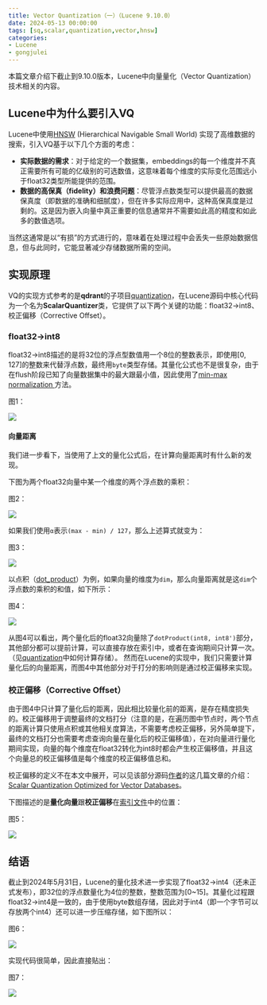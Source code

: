 ```yaml
---
title: Vector Quantization（一）（Lucene 9.10.0）
date: 2024-05-13 00:00:00
tags: [sq,scalar,quantization,vector,hnsw]
categories:
- Lucene
- gongjulei
---
```



本篇文章介绍下截止到9.10.0版本，Lucene中向量量化（Vector Quantization）技术相关的内容。

## Lucene中为什么要引入VQ

Lucene中使用[HNSW](https://amazingkoala.com.cn/Lucene/Index/2024/0118/HNSW%E5%9B%BE%E7%9A%84%E6%9E%84%E5%BB%BA/) (Hierarchical Navigable Small World) 实现了高维数据的搜索，引入VQ基于以下几个方面的考虑：

- **实际数据的需求**：对于给定的一个数据集，embeddings的每一个维度并不真正需要所有可能的亿级别的可选数值，这意味着每个维度的实际变化范围远小于float32类型所能提供的范围。
- **数据的高保真（fidelity）和浪费问题**：尽管浮点数类型可以提供最高的数据保真度（即数据的准确和细腻度），但在许多实际应用中，这种高保真度是过剩的。这是因为嵌入向量中真正重要的信息通常并不需要如此高的精度和如此多的数值选项。

当然这通常是以“有损”的方式进行的，意味着在处理过程中会丢失一些原始数据信息，但与此同时，它能显著减少存储数据所需的空间。

## 实现原理

VQ的实现方式参考的是**qdrant**的子项目[quantization](https://github.com/qdrant/quantization)，在Lucene源码中核心代码为一个名为**ScalarQuantizer**类，它提供了以下两个关键的功能：float32->int8、校正偏移（Corrective Offset）。

### float32->int8

float32->int8描述的是将32位的浮点型数值用一个8位的整数表示，即使用[0, 127]的整数来代替浮点数，最终用`byte`类型存储。其量化公式也不是很复杂，由于在flush阶段已知了向量数据集中的最大跟最小值，因此使用了[min-max normalization ](https://en.wikipedia.org/wiki/Feature_scaling#Rescaling_(min-max_normalization))方法。

图1：

<img src="http://www.amazingkoala.com.cn/uploads/lucene/utils/VectorQuantization/VectorQuantization（一）/1.png">

#### 向量距离

我们进一步看下，当使用了上文的量化公式后，在计算向量距离时有什么新的发现。

下图为两个float32向量中某一个维度的两个浮点数的乘积：

图2：

<img src="http://www.amazingkoala.com.cn/uploads/lucene/utils/VectorQuantization/VectorQuantization（一）/2.png">

如果我们使用`α`表示`(max - min) / 127`，那么上述算式就变为：

图3：

<img src="http://www.amazingkoala.com.cn/uploads/lucene/utils/VectorQuantization/VectorQuantization（一）/3.png">

以点积（[dot_product](https://en.wikipedia.org/wiki/Dot_product)）为例，如果向量的维度为`dim`，那么向量距离就是这`dim`个浮点数的乘积的和值，如下所示：

图4：

<img src="http://www.amazingkoala.com.cn/uploads/lucene/utils/VectorQuantization/VectorQuantization（一）/4.png">

从图4可以看出，两个量化后的float32向量除了`dotProduct(int8, int8')`部分，其他部分都可以提前计算，可以直接存放在索引中，或者在查询期间只计算一次。（见[quantization](https://github.com/qdrant/quantization)中如何计算存储）。 然而在Lucene的实现中，我们只需要计算量化后的向量距离，而图4中其他部分对于打分的影响则是通过校正偏移来实现。

### 校正偏移（Corrective Offset）

由于图4中只计算了量化后的距离，因此相比较量化前的距离，是存在精度损失的。校正偏移用于调整最终的文档打分（注意的是，在遍历图中节点时，两个节点的距离计算只使用点积或其他相关度算法，不需要考虑校正偏移，另外简单提下，最终的文档打分也需要考虑查询向量在量化后的校正偏移值），在对向量进行量化期间实现，向量的每个维度在float32转化为int8时都会产生校正偏移值，并且这个向量总的校正偏移值是每个维度的校正偏移值总和。

校正偏移的定义不在本文中展开，可以见该部分源码[作者](https://www.elastic.co/search-labs/author/benjamin-trent)的这几篇文章的介绍：[Scalar Quantization Optimized for Vector Databases](https://www.elastic.co/search-labs/blog/vector-db-optimized-scalar-quantization)。

下图描述的是**量化向量**跟**校正偏移**在[索引文件](https://amazingkoala.com.cn/Lucene/suoyinwenjian/2023/1225/vec&vem&vemf&vemq&veq&vex/)中的位置：

图5：

<img src="http://www.amazingkoala.com.cn/uploads/lucene/utils/VectorQuantization/VectorQuantization（一）/5.png">

## 结语

截止到2024年5月31日，Lucene的量化技术进一步实现了float32->int4（还未正式发布），即32位的浮点数量化为4位的整数，整数范围为[0~15]。其量化过程跟float32->int4是一致的，由于使用byte数组存储，因此对于int4（即一个字节可以存放两个int4）还可以进一步压缩存储，如下图所以：

图6：

<img src="http://www.amazingkoala.com.cn/uploads/lucene/utils/VectorQuantization/VectorQuantization（一）/6.png">

实现代码很简单，因此直接贴出：

图7：

<img src="http://www.amazingkoala.com.cn/uploads/lucene/utils/VectorQuantization/VectorQuantization（一）/7.png">
